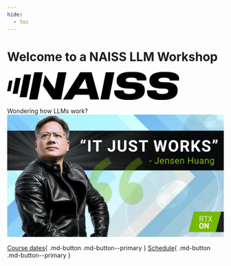 ```yaml
---
hide:
  - toc
---
```


# Welcome to a NAISS LLM Workshop

![The NAISS logo](logo/naiss_logo_inverted.png)

Wondering how LLMs work?  
![The NAISS logo](img/jensen_meme.jpg)

[Course dates](course_dates.md){ .md-button .md-button--primary }
[Schedule](schedule.md){ .md-button .md-button--primary }


